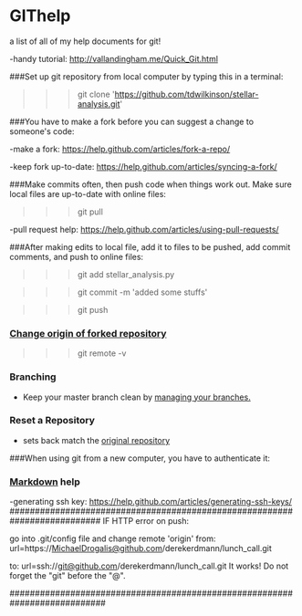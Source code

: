 # GIThelp
a list of all of my help documents for git!

-handy tutorial:        http://vallandingham.me/Quick_Git.html

###Set up git repository from local computer by typing this in a terminal:
>>> git clone 'https://github.com/tdwilkinson/stellar-analysis.git'

###You have to make a fork before you can suggest a change to someone's code:

-make a fork:           https://help.github.com/articles/fork-a-repo/

-keep fork up-to-date:  https://help.github.com/articles/syncing-a-fork/

###Make commits often, then push code when things work out.
Make sure local files are up-to-date with online files:
>>> git pull

-pull request help:          https://help.github.com/articles/using-pull-requests/

###After making edits to local file, add it to files to be pushed, add commit comments, and push to online files:
>>> git add stellar_analysis.py

>>> git commit -m 'added some stuffs'

>>> git push
### [Change origin of forked repository](https://help.github.com/articles/changing-a-remote-s-url/)
>>> git remote -v         

### Branching
- Keep your master branch clean by [managing your branches.](https://github.com/Kunena/Kunena-Forum/wiki/Create-a-new-branch-with-git-and-manage-branches)

### Reset a Repository
- sets back match the [original repository](http://stackoverflow.com/questions/33119211/git-reset-forked-repo-to-current-copy-of-upstream-repo)

###When using git from a new computer, you have to authenticate it:

### [Markdown](https://guides.github.com/features/mastering-markdown/) help

-generating ssh key:    https://help.github.com/articles/generating-ssh-keys/
##########################################################################
IF HTTP error on push:

go into .git/config file and change remote 'origin' from:
url=https://MichaelDrogalis@github.com/derekerdmann/lunch_call.git 

to:
url=ssh://git@github.com/derekerdmann/lunch_call.git
It works!  Do not forget the "git" before the "@".

###########################################################################
